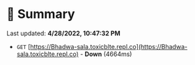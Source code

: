 # 📖 Summary
Last updated: **4/28/2022, 10:47:32 PM**

- `GET` [https://Bhadwa-sala.toxicblte.repl.co](https://Bhadwa-sala.toxicblte.repl.co) - **Down** (4664ms)
